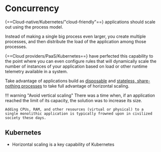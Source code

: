 # Concurrency

{==Cloud-native/Kubernetes/"cloud-friendly"==} applications should scale out using the process model.

Instead of making a single big process even larger, you create multiple processes, and then distribute the load of the application among those processes.

{==Cloud providers/PaaS/Kubernetes==} have perfected this capability to the point where you can even configure rules that will dynamically scale the number of instances of your application based on load or other runtime telemetry available in a system.

Take advantage of applications build as [disposable](/disposability) and [stateless, share-nothing processes](/stateless-processes) to take full advantage of horizontal scaling.

!!! warning "Avoid vertical scaling"
    There was a time when, if an application reached the limit of its capacity, the solution was to increase its size.

    Adding CPUs, RAM, and other resources (virtual or physical) to a single monolithic application is typically frowned upon in civilized society these days.

## Kubernetes

* Horizontal scaling is a key capability of Kubernetes

